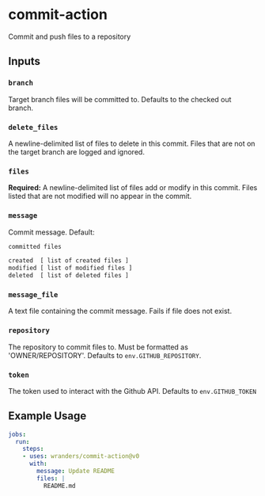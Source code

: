 # commit-action

Commit and push files to a repository

## Inputs

### `branch`

Target branch files will be committed to. Defaults to the checked out branch.

### `delete_files`

A newline-delimited list of files to delete in this commit. Files that are not
on the target branch are logged and ignored.

### `files`

**Required:** A newline-delimited list of files add or modify in this commit.
Files listed that are not modified will no appear in the commit.

### `message`

Commit message. Default:

```txt
committed files

created  [ list of created files ]
modified [ list of modified files ]
deleted  [ list of deleted files ]
```

### `message_file`

A text file containing the commit message. Fails if file does not exist.

### `repository`

The repository to commit files to. Must be formatted as 'OWNER/REPOSITORY'.
Defaults to `env.GITHUB_REPOSITORY`.

### `token`

The token used to interact with the Github API. Defaults to `env.GITHUB_TOKEN`

## Example Usage

```yaml
jobs:
  run:
    steps:
    - uses: wranders/commit-action@v0
      with:
        message: Update README
        files: |
          README.md
```
